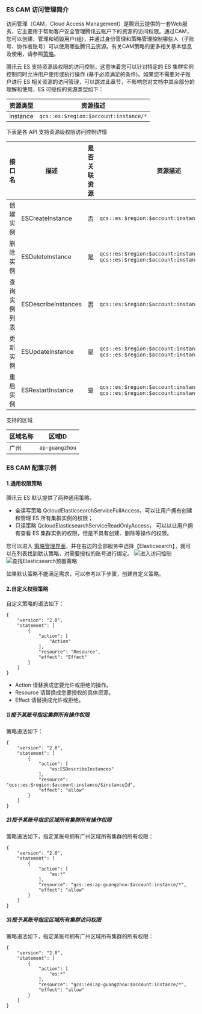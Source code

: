 
### ES CAM 访问管理简介
访问管理（CAM，Cloud Access Management）是腾讯云提供的一套Web服务，它主要用于帮助客户安全管理腾讯云账户下的资源的访问权限。通过CAM，您可以创建、管理和销毁用户(组)，并通过身份管理和策略管理控制哪些人（子账号、协作者账号）可以使用哪些腾讯云资源。有关CAM策略的更多相关基本信息及使用，请参照[策略](https://cloud.tencent.com/document/product/598/10601)。  

腾讯云 ES 支持资源级权限的访问控制，这意味着您可以针对特定的 ES 集群实例控制何时允许用户使用或执行操作 (基于必须满足的条件)。如果您不需要对子账户进行 ES 相关资源的访问管理，可以跳过此章节，不影响您对文档中其余部分的理解和使用，ES 可授权的资源类型如下：  

| 资源类型 |资源描述 |
| :-------- | -------------- |
| instance | `qcs::es:$region:$account:instance/*` |

下表是各 API 支持资源级权限访问控制详情 

| 接口名 | 描述 | 是否关联资源 | 资源描述 |
| ---|---|---|--- |
| 创建实例 | ESCreateInstance| 否 |  `qcs::es:$region:$account:instance/*` |
| 删除实例 | ESDeleteInstance| 是|  `qcs::es:$region:$account:instance/*` <br> `qcs::es:$region:$account:instance/$instanceId` |
| 查询实例列表 | ESDescribeInstances| 否|  `qcs::es:$region:$account:instance/*` |
| 更新实例 | ESUpdateInstance| 是| `qcs::es:$region:$account:instance/*` <br> `qcs::es:$region:$account:instance/$instanceId` |
| 重启实例 | ESRestartInstance| 是| `qcs::es:$region:$account:instance/*` <br> `qcs::es:$region:$account:instance/$instanceId` |
 
支持的区域  

| 区域名称 | 区域ID |
| :-------- | -------------- |
| 广州 | `ap-guangzhou` |

### ES CAM 配置示例
#### 1.通用权限策略
腾讯云 ES 默认提供了两种通用策略，
- 全读写策略 QcloudElasticsearchServiceFullAccess，可以让用户拥有创建和管理 ES 所有集群实例的权限； 
- 只读策略 QcloudElasticsearchServiceReadOnlyAccess， 可以以让用户拥有查看 ES 集群实例的权限，但是不具有创建、删除等操作的权限。  

您可以进入 [策略管理界面](https://console.cloud.tencent.com/cam/policy)，并在右边的全部服务中选择【Elasticsearch】，就可以在列表找到默认策略，对需要授权的账号进行绑定。
![进入访问控制](https://main.qcloudimg.com/raw/93b98ca018d0343aa264214a3e166457.png)  
![查找Elasticsearch预置策略](https://main.qcloudimg.com/raw/550cacf74e6af49583e9e6586164c88c.png) 

如果默认策略不能满足需求，可以参考以下步骤，创建自定义策略。
#### 2.自定义权限策略
自定义策略的语法如下：

```
{
    "version": "2.0",
    "statement": [
        {
            "action": [
                "Action"
            ],
            "resource": "Resource",
            "effect": "Effect"
        }
    ]
}
```

- Action 请替换成您要允许或拒绝的操作。
- Resource 请替换成您要授权的具体资源。
- Effect 请替换成允许或拒绝。

##### 1)授予某账号指定集群所有操作权限

策略语法如下：

```
{
    "version": "2.0",
    "statement": [
        {
            "action": [
                "es:ESDescribeInstances"
            ],
            "resource": "qcs::es:$region:$account:instance/$instanceId",
            "effect": "allow"
        }
    ]
}
```

##### 2)授予某账号指定区域所有集群所有操作权限

策略语法如下，指定某账号拥有广州区域所有集群的所有权限：

```
{
    "version": "2.0",
    "statement": [
        {
            "action": [
                "es:*"
            ],
            "resource": "qcs::es:ap-guangzhou:$account:instance/*",
            "effect": "allow"
        }
    ]
}
```

##### 3)授予某账号指定区域所有集群访问权限

策略语法如下，指定某账号拥有广州区域所有集群的所有权限：

```
{
    "version": "2.0",
    "statement": [
        {
            "action": [
                "es:*"
            ],
            "resource": "qcs::es:ap-guangzhou:$account:instance/*",
            "effect": "allow"
        }
    ]
}
```
